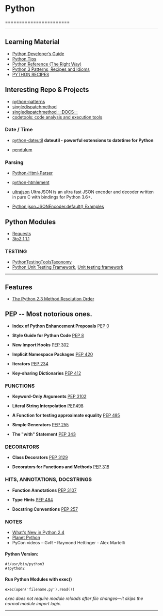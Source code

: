 # Python
=======================


-----------------------------------------------------------------------------------------------------

## Learning Material

- [Python Developer’s Guide](https://devguide.python.org)
- [Python Tips](https://book.pythontips.com/en/latest/index.html)
- [Python Reference (The Right Way)](https://python-reference.readthedocs.io/en/latest/index.html)
- [Python 3 Patterns, Recipes and Idioms](https://python-3-patterns-idioms-test.readthedocs.io/en/latest/index.html)
- [PYTHON RECIPES](https://code.activestate.com/recipes/langs/python/)

## Interesting Repo & Projects

- [python-patterns](https://github.com/faif/python-patterns)
- [singledispatchmethod](https://github.com/ikalnytskyi/singledispatchmethod)
- [singledispatchmethod --DOCS--](https://github.com/python/cpython/blob/77f0a23e7a9fb247101b9b14a060c4ba1c4b87a5/Lib/functools.py#L891)
- [codetools: code analysis and execution tools](https://github.com/enthought/codetools)

### Date / Time

- [python-dateutil](https://pypi.org/project/python-dateutil/)
**dateutil - powerful extensions to datetime for Python**

- [pendulum](https://github.com/sdispater/pendulum)

### Parsing

- [Python-Html-Parser](https://github.com/Kodak1234/Python-Html-Parser)
- [python-htmlement](https://github.com/willforde/python-htmlement)
- [ultrajson](https://github.com/ultrajson/ultrajson)
UltraJSON is an ultra fast JSON encoder and decoder written in pure C with bindings for Python 3.6+.

- [Python json.JSONEncoder.default() Examples ](https://www.programcreek.com/python/example/98492/json.JSONEncoder.default)

## Python Modules 


- [Requests](https://requests.readthedocs.io/en/master/)
- [3to2 1.1.1 ](https://pypi.org/project/3to2/)

### TESTING

- [PythonTestingToolsTaxonomy](https://wiki.python.org/moin/PythonTestingToolsTaxonomy)
- [Python Unit Testing Framework](http://pyunit.sourceforge.net/pyunit.html), [ Unit testing framework](https://docs.python.org/3/library/unittest.html)

-----------------------------------------------------------------------------------------------------

## Features

- [The Python 2.3 Method Resolution Order](https://www.python.org/download/releases/2.3/mro/)

## PEP -- Most notorious ones.

- **Index of Python Enhancement Proposals** [PEP 0](https://www.python.org/dev/peps/)

- **Style Guide for Python Code** [PEP 8](https://www.python.org/dev/peps/pep-0008/)

- **New Import Hooks** [PEP 302](https://www.python.org/dev/peps/pep-0302/)

- **Implicit Namespace Packages** [PEP 420](https://www.python.org/dev/peps/pep-0420/)

- **Iterators** [PEP 234](https://www.python.org/dev/peps/pep-0234/)

- **Key-sharing Dictionaries** [PEP 412](https://www.python.org/dev/peps/pep-0412/)


### FUNCTIONS

- **Keyword-Only Arguments** [PEP 3102](https://www.python.org/dev/peps/pep-3102/)

- **Literal String Interpolation** [PEP498](https://www.python.org/dev/peps/pep-0498/)

- **A Function for testing approximate equality** [PEP 485](https://www.python.org/dev/peps/pep-0485/)

- **Simple Generators** [PEP 255](https://www.python.org/dev/peps/pep-0255/)

- **The "with" Statement** [PEP 343](https://www.python.org/dev/peps/pep-0343/)


### DECORATORS

- **Class Decorators** [PEP 3129](https://www.python.org/dev/peps/pep-3129/)

- **Decorators for Functions and Methods** [PEP 318](https://www.python.org/dev/peps/pep-0318/)


### HITS, ANNOTATIONS, DOCSTRINGS

- **Function Annotations** [PEP 3107](https://www.python.org/dev/peps/pep-3107/)

- **Type Hints** [PEP 484](https://www.python.org/dev/peps/pep-0484/)

- **Docstring Conventions** [PEP 257](https://www.python.org/dev/peps/pep-0257/)



### NOTES

- [What's New in Python 2.4](https://docs.python.org/2.4/whatsnew/contents.html)
- [Planet Python](https://planetpython.org/)
- PyCon videos – GvR - Raymond Hettinger - Alex Martelli


#### Python Version:
```
#!/usr/bin/python3
#!python2

```


#### Run Python Modules with exec()

```
exec(open('filename.py').read())
```

*exec does not require module reloads after file changes—it skips the normal module import logic.*

-----------------------------------------------------------------------------------------------------